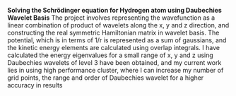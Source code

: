 **Solving the Schrödinger equation for Hydrogen atom using Daubechies Wavelet Basis**
The project involves representing the wavefunction as a linear combination of product of wavelets along the x, y and z direction, and constructing the real symmetric Hamiltonian matrix in wavelet basis. The potential, which is in terms of 1/r is represented as a sum of gaussians, and the kinetic energy elements are calculated using overlap integrals. I have calculated the energy eigenvalues for a small range of x, y and z using Daubechies wavelets of level 3 have been obtained, and my current work lies in using high performance cluster, where I can increase my number of grid points, the range and order of Daubechies wavelet for a higher accuracy in results
